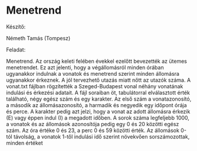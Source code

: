 # Menetrend

Készítő:

Németh Tamás (Tompesz)

Feladat:

Menetrend.
Az ország keleti felében évekkel ezelőtt bevezették az ütemes menetrendet. Ez azt jelenti,
hogy a végállomásról minden órában ugyanakkor indulnak a vonatok és menetrend szerint
minden állomásra ugyanakkor érkeznek. A jól tervezhető utazás miatt nőtt az utazók száma.
A vonat.txt fájlban rögzítették a Szeged-Budapest vonal néhány vonatának indulási és
érkezési adatait. A fájl soraiban öt, tabulátorral elválasztott érték található, négy egész szám és
egy karakter. Az első szám a vonatazonosító, a második az állomásazonosító, a harmadik és
negyedik egy időpont órája és perce. A karakter pedig azt jelzi, hogy a vonat az adott állomásra
érkezik (E) vagy éppen indul (I) a megadott időben.
A sorok száma legfeljebb 1000, a vonatok és az állomások azonosítója pedig egy 0 és 20
közötti egész szám. Az óra értéke 0 és 23, a perc 0 és 59 közötti érték. Az állomások 0-tól
távolság, a vonatok 1-től indulási idő szerint növekvően sorszámozottak, minden értéket

